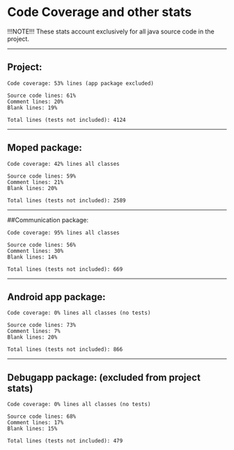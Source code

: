 # Code Coverage and other stats

!!!NOTE!!!
These stats account exclusively for all java source code in the project.

---

## Project:

	Code coverage: 53% lines (app package excluded)
	
	Source code lines: 61%
	Comment lines: 20%
	Blank lines: 19%
	
	Total lines (tests not included): 4124
	
---

## Moped package:

	Code coverage: 42% lines all classes
	
	Source code lines: 59% 
	Comment lines: 21%
	Blank lines: 20%
	
	Total lines (tests not included): 2589
	
---

##Communication package:

	Code coverage: 95% lines all classes
	
	Source code lines: 56% 
	Comment lines: 30%
	Blank lines: 14%
	
	Total lines (tests not included): 669
	
---

## Android app package:

	Code coverage: 0% lines all classes (no tests)
	
	Source code lines: 73% 
	Comment lines: 7%
	Blank lines: 20%
	
	Total lines (tests not included): 866
	
---

## Debugapp package: (excluded from project stats)

	Code coverage: 0% lines all classes (no tests)
	
	Source code lines: 68% 
	Comment lines: 17%
	Blank lines: 15%
	
	Total lines (tests not included): 479
	
